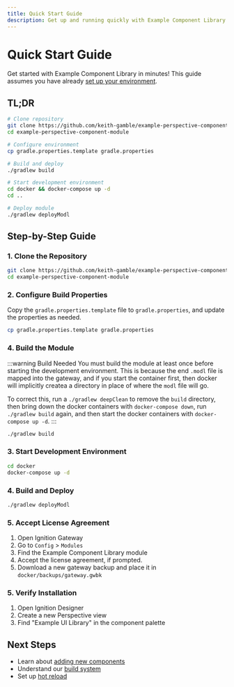 ```yaml
---
title: Quick Start Guide
description: Get up and running quickly with Example Component Library
---
```


# Quick Start Guide

Get started with Example Component Library in minutes! This guide assumes you have already [set up your environment](./environment-setup).

## TL;DR

```bash
# Clone repository
git clone https://github.com/keith-gamble/example-perspective-component-module.git
cd example-perspective-component-module

# Configure environment
cp gradle.properties.template gradle.properties

# Build and deploy
./gradlew build

# Start development environment
cd docker && docker-compose up -d
cd ..

# Deploy module
./gradlew deployModl
```

## Step-by-Step Guide

### 1. Clone the Repository

```bash
git clone https://github.com/keith-gamble/example-perspective-component-module.git
cd example-perspective-component-module
```

### 2. Configure Build Properties

Copy the `gradle.properties.template` file to `gradle.properties`, and update the properties as needed.

```bash
cp gradle.properties.template gradle.properties
```

### 4. Build the Module

:::warning Build Needed
You must build the module at least once before starting the development environment. This is because the end `.modl` file is mapped into the gateway, and if you start the container first, then docker will implicitly createa a directory in place of where the `modl` file will go.

To correct this, run a `./gradlew deepClean` to remove the `build` directory, then bring down the docker containers with `docker-compose down`, run `./gradlew build` again, and then start the docker containers with `docker-compose up -d`.
:::

```bash
./gradlew build
```

### 3. Start Development Environment

```bash
cd docker
docker-compose up -d
```

### 4. Build and Deploy

```bash
./gradlew deployModl
```

### 5. Accept License Agreement

1. Open Ignition Gateway
2. Go to `Config` > `Modules`
3. Find the Example Component Library module
4. Accept the license agreement, if prompted.
5. Download a new gateway backup and place it in `docker/backups/gateway.gwbk`

### 5. Verify Installation

1. Open Ignition Designer
2. Create a new Perspective view
3. Find "Example UI Library" in the component palette

## Next Steps

- Learn about [adding new components](./../Guides/Adding%20Components)
- Understand our [build system](./../Guides/build-system)
- Set up [hot reload](./../Development/hot-reload)
